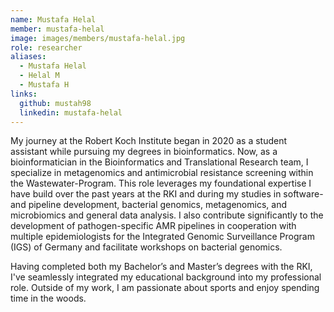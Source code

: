 ```yaml
---
name: Mustafa Helal
member: mustafa-helal
image: images/members/mustafa-helal.jpg
role: researcher
aliases:
  - Mustafa Helal
  - Helal M
  - Mustafa H
links:
  github: mustah98 
  linkedin: mustafa-helal
---
```


My journey at the Robert Koch Institute began in 2020 as a student assistant while pursuing my degrees in bioinformatics. Now, as a bioinformatician in the Bioinformatics and Translational Research team, I specialize in metagenomics and antimicrobial resistance screening within the Wastewater-Program. This role leverages my foundational expertise I have build over the past years at the RKI and during my studies in software- and pipeline development, bacterial genomics, metagenomics, and microbiomics and general data analysis. I also contribute significantly to the development of pathogen-specific AMR pipelines in cooperation with multiple epidemiologists for the Integrated Genomic Surveillance Program (IGS) of Germany and facilitate workshops on bacterial genomics.

Having completed both my Bachelor’s and Master’s degrees with the RKI, I've seamlessly integrated my educational background into my professional role. Outside of my work, I am passionate about sports and enjoy spending time in the woods.
